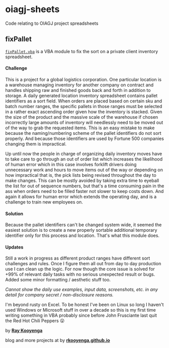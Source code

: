 # oiagj-sheets
Code relating to OIAGJ project spreadsheets

## fixPallet
[``fixPallet.vba``](https://github.com/rkooyenga) is a VBA module to fix the sort on a private client inventory spreadsheet.

#### Challenge

This is a project for a global logistics corporation. One particular location is a warehouse managing inventory for another company on contract and handles shipping raw and finished goods back and forth in addition to storage. A daily generated location inventory spreadsheet contains pallet identifiers as a sort field. When orders are placed based on certain sku and batch number ranges, the specific pallets in those ranges must be selected in a rather exact ascending order given how the inventory is stacked. Given the size of the product and the massive scale of the warehouse if chosen incorrectly large amounts of inventory will needlessly need to be moved out of the way to grab the requested items. This is an easy mistake to make because the naming/numbering scheme of the pallet identifiers do not sort properly. And because those identifiers are used by Fortune 500 companies changing them is impractical.

Up until now the people in charge of organizing daily inventory moves have to take care to go through an out of order list which increases the likelihood of human error which in this case involves forklift drivers doing unnecessary work and hours to move items out of the way or depending on how impractical that is, the pick lists being revised throughout the day to make changes. This can be mostly avoided by taking extra time to eyeball the list for out of sequence numbers, but that's a time consuming pain in the ass when orders need to be filled faster not slower to keep costs down. And again it allows for human error which extends the operating day, and is a challenge to train new employees on.

#### Solution 

Because the pallet identifiers can't be changed system wide, it seemed the easiest solution is to create a new properly sortable additional temporary identifier only for this process and location. That's what this module does.

#### Updates

Still a work in progress as different product ranges have different sort challenges and rules. Once I figure them all out from day to day production use I can clean up the logic. For now though the core issue is solved for +99% of relevant daily tasks with no serious unexpected result or bugs. Added some minor formatting / aesthetic stuff too. 

*Cannot show the daily use examples, input data, screenshots, etc. in any detail for company secret / non-disclosure reasons.*

I'm beyond rusty on Excel. To be honest I've been on Linux so long I haven't used Windows or Microsoft stuff in over a decade so this is my first time writing something in VBA probably since before John Frusciante last quit the Red Hot Chili Peppers 😮

by [**Ray Kooyenga**](https://github.com/rkooyenga)
 
blog and more projects at by [**rkooyenga.github.io**](https://rkooyenga.github.io/)


